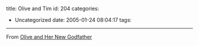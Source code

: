 title: Olive and Tim
id: 204
categories:
  - Uncategorized
date: 2005-01-24 08:04:17
tags:
---

From [Olive and Her New Godfather](../../206)